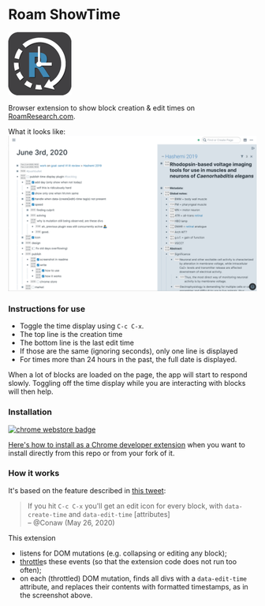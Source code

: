 # Roam ShowTime

![logo](img/icon_128.png)

Browser extension to show block creation & edit times on [RoamResearch.com](https://roamresearch.com).

What it looks like:
![screenshot](img/screenshot.png)


### Instructions for use

- Toggle the time display using `C-c C-x`.
- The top line is the creation time
- The bottom line is the last edit time
- If those are the same (ignoring seconds), only one line is displayed
- For times more than 24 hours in the past, the full date is displayed.

When a lot of blocks are loaded on the page, the app will start to respond slowly.
Toggling off the time display while you are interacting with blocks will then help.


### Installation

[![chrome webstore badge](https://developer.chrome.com/webstore/images/ChromeWebStore_BadgeWBorder_v2_206x58.png)](https://chrome.google.com/webstore/detail/roam-showtime/ojcaheglgnbmphkdppihchfodgpbebhp)

[Here's how to install as a Chrome developer extension](https://stackoverflow.com/a/24577660/2611913)
when you want to install directly from this repo or from your fork of it.


### How it works

It's based on the feature described in [this tweet](https://twitter.com/Conaw/status/1265253941727465476):
> If you hit `C-c C-x` you'll get an edit icon for every block, with `data-create-time` and `data-edit-time` [attributes]  
> – @Conaw (May 26, 2020)

This extension
- listens for DOM mutations (e.g. collapsing or editing any block);
- [throttle](https://underscorejs.org/#throttle)s these events (so that the extension code does not run too often);
- on each (throttled) DOM mutation, finds all divs with a `data-edit-time` attribute, and replaces their contents with formatted timestamps, as in the screenshot above.
